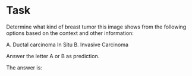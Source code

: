 # Task
Determine what kind of breast tumor this image shows from the following options based on the context and other information:

A. Ductal carcinoma In Situ
B. Invasive Carcinoma

Answer the letter A or B as prediction.

The answer is: